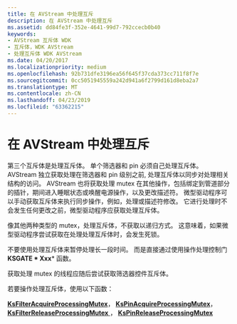 ```yaml
---
title: 在 AVStream 中处理互斥
description: 在 AVStream 中处理互斥
ms.assetid: dd84fe3f-352e-4641-99d7-792ccecb0b40
keywords:
- AVStream 互斥体 WDK
- 互斥体，WDK AVStream
- 处理互斥体 WDK AVStream
ms.date: 04/20/2017
ms.localizationpriority: medium
ms.openlocfilehash: 92b731dfe3196ea56f645f37cda373cc711f8f7e
ms.sourcegitcommit: 0cc5051945559a242d941a6f2799d161d8eba2a7
ms.translationtype: MT
ms.contentlocale: zh-CN
ms.lasthandoff: 04/23/2019
ms.locfileid: "63362215"
---
```

# <a name="processing-mutex-in-avstream"></a>在 AVStream 中处理互斥





第三个互斥体是处理互斥体。 单个筛选器和 pin 必须自己处理互斥体。 AVStream 独立获取处理在筛选器和 pin 级别之前, 处理互斥体以同步对处理相关结构的访问。 AVStream 也将获取处理 mutex 在其他操作，包括绑定到管道部分的插针，期间进入睡眠状态或唤醒电源操作，以及更改描述符。 微型驱动程序可以手动获取互斥体来执行同步操作，例如，处理或描述符修改。 它进行处理时不会发生任何更改之前，微型驱动程序应获取处理互斥体。

像其他两种类型的 mutex，处理互斥体，不获取以递归方式。 这意味着，如果微型驱动程序尝试获取在处理处理互斥体时，会发生死锁。

不要使用处理互斥体来暂停处理长一段时间。 而是直接通过使用操作处理控制门**KSGATE * Xxx*** 函数。

获取处理 mutex 的线程应随后尝试获取筛选器控件互斥体。

若要操作处理互斥体，使用以下函数：

[**KsFilterAcquireProcessingMutex**](https://msdn.microsoft.com/library/windows/hardware/ff562524)， [ **KsPinAcquireProcessingMutex**](https://msdn.microsoft.com/library/windows/hardware/ff563488)， [ **KsFilterReleaseProcessingMutex** ](https://msdn.microsoft.com/library/windows/hardware/ff562552)， [ **KsPinReleaseProcessingMutex**](https://msdn.microsoft.com/library/windows/hardware/ff563527)

 

 




